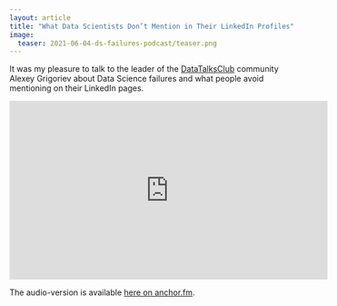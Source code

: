 ```yaml
---
layout: article
title: "What Data Scientists Don’t Mention in Their LinkedIn Profiles"
image:
  teaser: 2021-06-04-ds-failures-podcast/teaser.png
---
```


It was my pleasure to talk to the leader of the [DataTalksClub](https://datatalks.club/) community  Alexey Grigoriev about Data Science failures and what people avoid mentioning on their LinkedIn pages.

<iframe width="560" height="315" src="https://www.youtube.com/embed/c6dK1LWpv4g" title="YouTube video player" frameborder="0" allow="accelerometer; autoplay; clipboard-write; encrypted-media; gyroscope; picture-in-picture" allowfullscreen></iframe>

The audio-version is available [here on anchor.fm](https://anchor.fm/datatalksclub/episodes/What-Data-Scientists-Dont-Mention-in-Their-LinkedIn-Profiles---Yury-Kashnitsky-e125jjl).